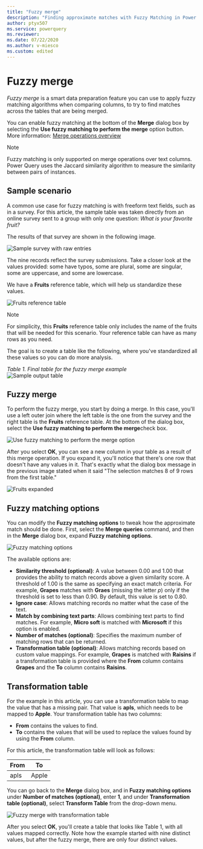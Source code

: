 ```yaml
---
title: "Fuzzy merge"
description: "Finding approximate matches with Fuzzy Matching in Power Query's merge operations"
author: ptyx507
ms.service: powerquery
ms.reviewer: 
ms.date: 07/22/2020
ms.author: v-miesco
ms.custom: edited
---
```


# Fuzzy merge

*Fuzzy merge* is a smart data preparation feature you can use to apply fuzzy matching algorithms when comparing columns, to try to find matches across the tables that are being merged. 

You can enable fuzzy matching at the bottom of the **Merge** dialog box by selecting the **Use fuzzy matching to perform the merge** option button. More information: [Merge operations overview](merge-queries-overview.md)

>[!NOTE]
>Fuzzy matching is only supported on merge operations over text columns. Power Query uses the Jaccard similarity algorithm to measure the similarity between pairs of instances. 

## Sample scenario

A common use case for fuzzy matching is with freeform text fields, such as in a survey. For this article, the sample table was taken directly from an online survey sent to a group with only one question: *What is your favorite fruit?*

The results of that survey are shown in the following image.

![Sample survey with raw entries](images/me-merge-fuzzy-matching-sample-table.png "needs detailed alt text")

The nine records reflect the survey submissions. Take a closer look at the values provided: some have typos, some are plural, some are singular, some are uppercase, and some are lowercase.

We have a **Fruits** reference table, which will help us<!--Edit okay?--> standardize these values.

![Fruits reference table](images/me-merge-fuzzy-matching-sample-reference-table.png "needs detailed alt text")

>[!NOTE]
>For simplicity, this **Fruits** reference table only includes the name of the fruits that will be needed for this scenario. Your reference table can have as many rows as you need.

The goal is to create a table like the following, where you've standardized all these values so you can do more analysis.

*Table 1. Final table for the fuzzy merge example*<br>
![Sample output table](images/me-merge-fuzzy-matching-sample-output-table.png "needs detailed alt text")

## Fuzzy merge

To perform the fuzzy merge, you start by doing a merge. In this case, you'll use a left outer join where the left table is the one from the survey and the right table is the **Fruits** reference table. At the bottom of the dialog box, select the **Use fuzzy matching to perform the merge**check box.

![Use fuzzy matching to perform the merge option](images/me-merge-fuzzy-matching-simple-merge-window.png "Use fuzzy matching to perform the merge option")

After you select **OK**, you can see a new column in your table as a result of this merge operation. If you expand it, you'll notice that there's one row that doesn't have any values in it. That's exactly what the dialog box message in the previous image stated when it said "The selection matches 8 of 9 rows from the first table."

![Fruits expanded](images/me-merge-fuzzy-matching-expand-no-transform-table.png "needs detailed alt text")

## Fuzzy matching options

You can modify the **Fuzzy matching options** to tweak how the approximate match should be done. First, select the **Merge queries** command, and then in the **Merge** dialog box, expand **Fuzzy matching options**.

![Fuzzy matching options](images/me-merge-fuzzy-matching-options.png "Fuzzy matching options")

The available options are:

* **Similarity threshold (optional)**: A value between 0.00 and 1.00 that provides the ability to match records above a given similarity score. A threshold of 1.00 is the same as specifying an exact match criteria. For example, **Grapes** matches with **Graes** (missing the letter *p*) only if the threshold is set to less than 0.90. By default, this value is set to 0.80.
* **Ignore case**: Allows matching records no matter what the case of the text.
* **Match by combining text parts**: Allows combining text parts to find matches. For example, **Micro soft** is matched with **Microsoft** if this option is enabled.
* **Number of matches (optional)**: Specifies the maximum number of matching rows that can be returned.
* **Transformation table (optional)**: Allows matching records based on custom value mappings. For example, **Grapes** is matched with **Raisins** if a transformation table is provided where the **From** column contains **Grapes** and the **To** column contains **Raisins**.

## Transformation table
<!--In the screenshot, it looks like the name of the transformation table is **Transform Table**. Where is the transformation table created and saved? If its name is **Transform Table**, should that be the name of this heading?-->
For the example in this article, you can use a transformation table to map the value that has a missing pair. That value is **apls**, which needs to be mapped to **Apple**. Your transformation table has two columns:

* **From** contains the values to find.
* **To** contains the values that will be used to replace the values found by using the **From** column.

For this article, the transformation table will look as follows:

|From|To|
|---|---|
|apls|Apple|

You can go back to the **Merge** dialog box, and in **Fuzzy matching options** under **Number of matches (optional)**, enter **1**, and under **Transformation table (optional)**, select **Transform Table** from the drop-down menu.<!--Edits okay? I wasn't sure what was UI and what is to be entered by the user. -->

![Fuzzy merge with transformation table](images/me-merge-fuzzy-matching-custom-merge-window.png "needs detailed alt text")

After you select **OK**, you'll create a table that looks like Table 1, with all values mapped correctly. Note how the example started with nine distinct values, but after the fuzzy merge, there are only four distinct values.
<!--
![Sample output table](images/me-merge-fuzzy-matching-sample-output-table.png "Sample output table")
-->
